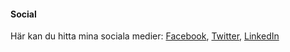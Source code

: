 #### Social

Här kan du hitta mina sociala medier:
[Facebook](https://www.facebook.com/TheeeEm),
[Twitter](https://www.facebook.com/TheeeEm),
[LinkedIn](https://twitter.com/theEmeliee)
